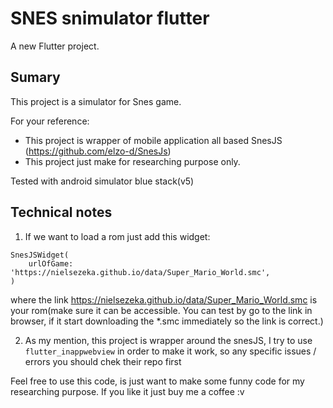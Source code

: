 # SNES snimulator flutter

A new Flutter project.

## Sumary

This project is a simulator for Snes game.

For your reference:

- This project is wrapper of mobile application all based SnesJS (https://github.com/elzo-d/SnesJs)
- This project just make for researching purpose only.

Tested with android simulator blue stack(v5)

## Technical notes


1. If we want to load a rom just add this widget:

```
SnesJSWidget(
    urlOfGame: 'https://nielsezeka.github.io/data/Super_Mario_World.smc',
)
```

where the link https://nielsezeka.github.io/data/Super_Mario_World.smc is your rom(make sure it can be accessible. You can test by go to the link in browser, if it start downloading the *.smc immediately so the link is correct.)


2. As my mention, this project is wrapper around the snesJS, I try to use `flutter_inappwebview` in order to make it work, so any specific issues / errors you should chek their repo first 


Feel free to use this code, is just want to make some funny code for my researching purpose. If you like it just buy me a coffee :v 